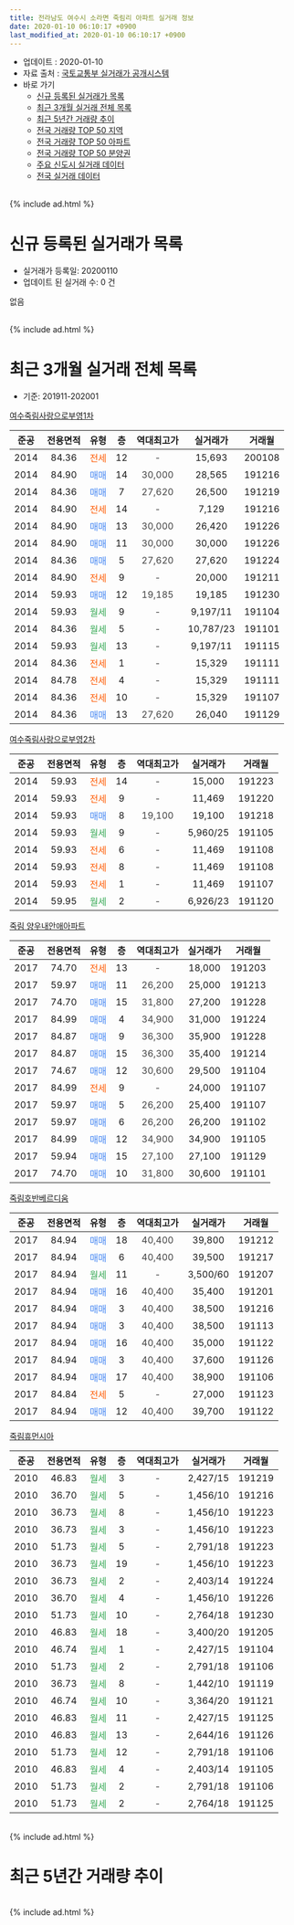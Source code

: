 ```yaml
---
title: 전라남도 여수시 소라면 죽림리 아파트 실거래 정보
date: 2020-01-10 06:10:17 +0900
last_modified_at: 2020-01-10 06:10:17 +0900
---
```


* 업데이트 : 2020-01-10
* 자료 출처 : [국토교통부 실거래가 공개시스템](http://rt.molit.go.kr)
* 바로 가기
    * [신규 등록된 실거래가 목록](#신규-등록된-실거래가-목록)
    * [최근 3개월 실거래 전체 목록](#최근-3개월-실거래-전체-목록)
    * [최근 5년간 거래량 추이](#최근-5년간-거래량-추이)
    * [전국 거래량 TOP 50 지역](https://inasie.github.io/apt-trade-info/최근-3개월-전국에서-가장-거래가-많이-발생한-지역)
    * [전국 거래량 TOP 50 아파트](https://inasie.github.io/apt-trade-info/최근-3개월-전국에서-가장-거래가-많이-발생한-아파트)
    * [전국 거래량 TOP 50 분양권](https://inasie.github.io/apt-trade-info/최근-3개월-전국에서-가장-거래가-많이-발생한-분양권)
    * [주요 신도시 실거래 데이터](https://inasie.github.io/apt-trade-info/주요-신도시)
    * [전국 실거래 데이터](https://inasie.github.io/apt-trade-info/전국)
<br>
{% include ad.html %}
<br>

# 신규 등록된 실거래가 목록
* 실거래가 등록일: 20200110
* 업데이트 된 실거래 수: 0 건

없음

<br>
{% include ad.html %}
<br>

# 최근 3개월 실거래 전체 목록
* 기준: 201911-202001


[여수죽림사랑으로부영1차](https://search.naver.com/search.naver?query=%EC%A0%84%EB%9D%BC%EB%82%A8%EB%8F%84+%EC%97%AC%EC%88%98%EC%8B%9C+%EC%86%8C%EB%9D%BC%EB%A9%B4+%EC%A3%BD%EB%A6%BC%EB%A6%AC+%EC%97%AC%EC%88%98%EC%A3%BD%EB%A6%BC%EC%82%AC%EB%9E%91%EC%9C%BC%EB%A1%9C%EB%B6%80%EC%98%811%EC%B0%A8)

|준공|전용면적|유형|층|역대최고가|실거래가|거래월|
|:---:|:---:|:---:|:---:|:---:|:---:|:---:|
|2014|84.36|<span style="color:#ff5a00">전세</span>|12|<span style="color:#444444">-</span>|15,693|200108|
|2014|84.90|<span style="color:#4285f3">매매</span>|14|<span style="color:#444444">30,000</span>|28,565|191216|
|2014|84.36|<span style="color:#4285f3">매매</span>|7|<span style="color:#444444">27,620</span>|26,500|191219|
|2014|84.90|<span style="color:#ff5a00">전세</span>|14|<span style="color:#444444">-</span>|7,129|191216|
|2014|84.90|<span style="color:#4285f3">매매</span>|13|<span style="color:#444444">30,000</span>|26,420|191226|
|2014|84.90|<span style="color:#4285f3">매매</span>|11|<span style="color:#444444">30,000</span>|30,000|191226|
|2014|84.36|<span style="color:#4285f3">매매</span>|5|<span style="color:#444444">27,620</span>|27,620|191224|
|2014|84.90|<span style="color:#ff5a00">전세</span>|9|<span style="color:#444444">-</span>|20,000|191211|
|2014|59.93|<span style="color:#4285f3">매매</span>|12|<span style="color:#444444">19,185</span>|19,185|191230|
|2014|59.93|<span style="color:#34a853">월세</span>|9|<span style="color:#444444">-</span>|9,197/11|191104|
|2014|84.36|<span style="color:#34a853">월세</span>|5|<span style="color:#444444">-</span>|10,787/23|191101|
|2014|59.93|<span style="color:#34a853">월세</span>|13|<span style="color:#444444">-</span>|9,197/11|191115|
|2014|84.36|<span style="color:#ff5a00">전세</span>|1|<span style="color:#444444">-</span>|15,329|191111|
|2014|84.78|<span style="color:#ff5a00">전세</span>|4|<span style="color:#444444">-</span>|15,329|191111|
|2014|84.36|<span style="color:#ff5a00">전세</span>|10|<span style="color:#444444">-</span>|15,329|191107|
|2014|84.36|<span style="color:#4285f3">매매</span>|13|<span style="color:#444444">27,620</span>|26,040|191129|

[여수죽림사랑으로부영2차](https://search.naver.com/search.naver?query=%EC%A0%84%EB%9D%BC%EB%82%A8%EB%8F%84+%EC%97%AC%EC%88%98%EC%8B%9C+%EC%86%8C%EB%9D%BC%EB%A9%B4+%EC%A3%BD%EB%A6%BC%EB%A6%AC+%EC%97%AC%EC%88%98%EC%A3%BD%EB%A6%BC%EC%82%AC%EB%9E%91%EC%9C%BC%EB%A1%9C%EB%B6%80%EC%98%812%EC%B0%A8)

|준공|전용면적|유형|층|역대최고가|실거래가|거래월|
|:---:|:---:|:---:|:---:|:---:|:---:|:---:|
|2014|59.93|<span style="color:#ff5a00">전세</span>|14|<span style="color:#444444">-</span>|15,000|191223|
|2014|59.93|<span style="color:#ff5a00">전세</span>|9|<span style="color:#444444">-</span>|11,469|191220|
|2014|59.93|<span style="color:#4285f3">매매</span>|8|<span style="color:#444444">19,100</span>|19,100|191218|
|2014|59.93|<span style="color:#34a853">월세</span>|9|<span style="color:#444444">-</span>|5,960/25|191105|
|2014|59.93|<span style="color:#ff5a00">전세</span>|6|<span style="color:#444444">-</span>|11,469|191108|
|2014|59.93|<span style="color:#ff5a00">전세</span>|8|<span style="color:#444444">-</span>|11,469|191108|
|2014|59.93|<span style="color:#ff5a00">전세</span>|1|<span style="color:#444444">-</span>|11,469|191107|
|2014|59.95|<span style="color:#34a853">월세</span>|2|<span style="color:#444444">-</span>|6,926/23|191120|

[죽림 양우내안애아파트](https://search.naver.com/search.naver?query=%EC%A0%84%EB%9D%BC%EB%82%A8%EB%8F%84+%EC%97%AC%EC%88%98%EC%8B%9C+%EC%86%8C%EB%9D%BC%EB%A9%B4+%EC%A3%BD%EB%A6%BC%EB%A6%AC+%EC%A3%BD%EB%A6%BC+%EC%96%91%EC%9A%B0%EB%82%B4%EC%95%88%EC%95%A0%EC%95%84%ED%8C%8C%ED%8A%B8)

|준공|전용면적|유형|층|역대최고가|실거래가|거래월|
|:---:|:---:|:---:|:---:|:---:|:---:|:---:|
|2017|74.70|<span style="color:#ff5a00">전세</span>|13|<span style="color:#444444">-</span>|18,000|191203|
|2017|59.97|<span style="color:#4285f3">매매</span>|11|<span style="color:#444444">26,200</span>|25,000|191213|
|2017|74.70|<span style="color:#4285f3">매매</span>|15|<span style="color:#444444">31,800</span>|27,200|191228|
|2017|84.99|<span style="color:#4285f3">매매</span>|4|<span style="color:#444444">34,900</span>|31,000|191224|
|2017|84.87|<span style="color:#4285f3">매매</span>|9|<span style="color:#444444">36,300</span>|35,900|191228|
|2017|84.87|<span style="color:#4285f3">매매</span>|15|<span style="color:#444444">36,300</span>|35,400|191214|
|2017|74.67|<span style="color:#4285f3">매매</span>|12|<span style="color:#444444">30,600</span>|29,500|191104|
|2017|84.99|<span style="color:#ff5a00">전세</span>|9|<span style="color:#444444">-</span>|24,000|191107|
|2017|59.97|<span style="color:#4285f3">매매</span>|5|<span style="color:#444444">26,200</span>|25,400|191107|
|2017|59.97|<span style="color:#4285f3">매매</span>|6|<span style="color:#444444">26,200</span>|26,200|191102|
|2017|84.99|<span style="color:#4285f3">매매</span>|12|<span style="color:#444444">34,900</span>|34,900|191105|
|2017|59.94|<span style="color:#4285f3">매매</span>|15|<span style="color:#444444">27,100</span>|27,100|191129|
|2017|74.70|<span style="color:#4285f3">매매</span>|10|<span style="color:#444444">31,800</span>|30,600|191101|

[죽림호반베르디움](https://search.naver.com/search.naver?query=%EC%A0%84%EB%9D%BC%EB%82%A8%EB%8F%84+%EC%97%AC%EC%88%98%EC%8B%9C+%EC%86%8C%EB%9D%BC%EB%A9%B4+%EC%A3%BD%EB%A6%BC%EB%A6%AC+%EC%A3%BD%EB%A6%BC%ED%98%B8%EB%B0%98%EB%B2%A0%EB%A5%B4%EB%94%94%EC%9B%80)

|준공|전용면적|유형|층|역대최고가|실거래가|거래월|
|:---:|:---:|:---:|:---:|:---:|:---:|:---:|
|2017|84.94|<span style="color:#4285f3">매매</span>|18|<span style="color:#444444">40,400</span>|39,800|191212|
|2017|84.94|<span style="color:#4285f3">매매</span>|6|<span style="color:#444444">40,400</span>|39,500|191217|
|2017|84.94|<span style="color:#34a853">월세</span>|11|<span style="color:#444444">-</span>|3,500/60|191207|
|2017|84.94|<span style="color:#4285f3">매매</span>|16|<span style="color:#444444">40,400</span>|35,400|191201|
|2017|84.94|<span style="color:#4285f3">매매</span>|3|<span style="color:#444444">40,400</span>|38,500|191216|
|2017|84.94|<span style="color:#4285f3">매매</span>|3|<span style="color:#444444">40,400</span>|38,500|191113|
|2017|84.94|<span style="color:#4285f3">매매</span>|16|<span style="color:#444444">40,400</span>|35,000|191122|
|2017|84.94|<span style="color:#4285f3">매매</span>|3|<span style="color:#444444">40,400</span>|37,600|191126|
|2017|84.94|<span style="color:#4285f3">매매</span>|17|<span style="color:#444444">40,400</span>|38,900|191106|
|2017|84.84|<span style="color:#ff5a00">전세</span>|5|<span style="color:#444444">-</span>|27,000|191123|
|2017|84.94|<span style="color:#4285f3">매매</span>|12|<span style="color:#444444">40,400</span>|39,700|191122|


<script async src="//pagead2.googlesyndication.com/pagead/js/adsbygoogle.js"></script>
<!-- 기본 -->
<ins class="adsbygoogle"
     style="display:block"
     data-ad-client="ca-pub-2446590836940007"
     data-ad-slot="1659523306"
     data-ad-format="auto"
     data-full-width-responsive="true"></ins>
<script>
(adsbygoogle = window.adsbygoogle || []).push({});
</script>


[죽림휴먼시아](https://search.naver.com/search.naver?query=%EC%A0%84%EB%9D%BC%EB%82%A8%EB%8F%84+%EC%97%AC%EC%88%98%EC%8B%9C+%EC%86%8C%EB%9D%BC%EB%A9%B4+%EC%A3%BD%EB%A6%BC%EB%A6%AC+%EC%A3%BD%EB%A6%BC%ED%9C%B4%EB%A8%BC%EC%8B%9C%EC%95%84)

|준공|전용면적|유형|층|역대최고가|실거래가|거래월|
|:---:|:---:|:---:|:---:|:---:|:---:|:---:|
|2010|46.83|<span style="color:#34a853">월세</span>|3|<span style="color:#444444">-</span>|2,427/15|191219|
|2010|36.70|<span style="color:#34a853">월세</span>|5|<span style="color:#444444">-</span>|1,456/10|191216|
|2010|36.73|<span style="color:#34a853">월세</span>|8|<span style="color:#444444">-</span>|1,456/10|191223|
|2010|36.73|<span style="color:#34a853">월세</span>|3|<span style="color:#444444">-</span>|1,456/10|191223|
|2010|51.73|<span style="color:#34a853">월세</span>|5|<span style="color:#444444">-</span>|2,791/18|191223|
|2010|36.73|<span style="color:#34a853">월세</span>|19|<span style="color:#444444">-</span>|1,456/10|191223|
|2010|36.73|<span style="color:#34a853">월세</span>|2|<span style="color:#444444">-</span>|2,403/14|191224|
|2010|36.70|<span style="color:#34a853">월세</span>|4|<span style="color:#444444">-</span>|1,456/10|191226|
|2010|51.73|<span style="color:#34a853">월세</span>|10|<span style="color:#444444">-</span>|2,764/18|191230|
|2010|46.83|<span style="color:#34a853">월세</span>|18|<span style="color:#444444">-</span>|3,400/20|191205|
|2010|46.74|<span style="color:#34a853">월세</span>|1|<span style="color:#444444">-</span>|2,427/15|191104|
|2010|51.73|<span style="color:#34a853">월세</span>|2|<span style="color:#444444">-</span>|2,791/18|191106|
|2010|36.73|<span style="color:#34a853">월세</span>|8|<span style="color:#444444">-</span>|1,442/10|191119|
|2010|46.74|<span style="color:#34a853">월세</span>|10|<span style="color:#444444">-</span>|3,364/20|191121|
|2010|46.83|<span style="color:#34a853">월세</span>|11|<span style="color:#444444">-</span>|2,427/15|191125|
|2010|46.83|<span style="color:#34a853">월세</span>|13|<span style="color:#444444">-</span>|2,644/16|191126|
|2010|51.73|<span style="color:#34a853">월세</span>|12|<span style="color:#444444">-</span>|2,791/18|191106|
|2010|46.83|<span style="color:#34a853">월세</span>|4|<span style="color:#444444">-</span>|2,403/14|191105|
|2010|51.73|<span style="color:#34a853">월세</span>|2|<span style="color:#444444">-</span>|2,791/18|191106|
|2010|51.73|<span style="color:#34a853">월세</span>|2|<span style="color:#444444">-</span>|2,764/18|191125|


<br>
{% include ad.html %}
<br>

# 최근 5년간 거래량 추이


<div style="width:100%;">
    <canvas id="deal_progress" height="200"></canvas>
</div>

<script>
new Chart(document.getElementById("deal_progress"), {
    type: 'line',
    data: {
        labels: ['201501','201502','201503','201504','201505','201506','201507','201508','201509','201510','201511','201512','201601','201602','201603','201604','201605','201606','201607','201608','201609','201610','201611','201612','201701','201702','201703','201704','201705','201706','201707','201708','201709','201710','201711','201712','201801','201802','201803','201804','201805','201806','201807','201808','201809','201810','201811','201812','201901','201902','201903','201904','201905','201906','201907','201908','201909','201910','201911','201912','202001'],
        datasets: [{
            label: '매매',
            pointRadius: 1,
            data: [0, 0, 0, 0, 0, 0, 0, 0, 0, 0, 0, 0, 0, 1, 0, 0, 0, 0, 0, 0, 0, 0, 0, 0, 0, 0, 0, 0, 0, 0, 0, 12, 4, 0, 1, 0, 0, 0, 0, 2, 13, 3, 2, 4, 1, 3, 1, 1, 1, 2, 4, 2, 4, 7, 14, 8, 7, 12, 12, 16, 0],
            borderColor: "rgba(255, 201, 14, 1)",
            backgroundColor: "rgba(255, 201, 14, 0.5)",
            fill: false,
            lineTension: 0
        },{
            label: '전월세',
            pointRadius: 1,
            data: [46, 89, 62, 49, 47, 12, 12, 14, 5, 6, 8, 6, 5, 0, 55, 49, 45, 15, 10, 17, 10, 7, 11, 7, 45, 143, 91, 102, 95, 57, 49, 42, 31, 24, 28, 13, 20, 106, 105, 69, 50, 21, 17, 21, 11, 10, 13, 3, 45, 114, 56, 47, 124, 33, 51, 39, 34, 20, 23, 16, 1],
            borderColor: "rgba(0, 141, 185, 1)",
            backgroundColor: "rgba(0, 141, 185, 0.5)",
            fill: false,
            lineTension: 0
        }
        ]
    },
    options: {
        responsive: true,
        title: {
            display: false
        },
        tooltips: {
            mode: 'index',
            intersect: false
        },
        hover: {
            mode: 'nearest',
            intersect: true
        },
        scales: {
            xAxes: [{
                display: true,
                scaleLabel: {
                    display: true,
                    labelString: '년/월'
                }
            }],
            yAxes: [{
                display: true,
                ticks: {
                    suggestedMin: 0,
                },
                scaleLabel: {
                    display: true,
                    labelString: '실거래 수'
                }
            }]
        }
    }
});

</script>


<br>
{% include ad.html %}
<br>

